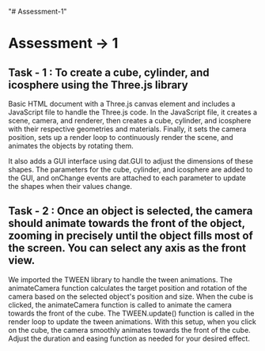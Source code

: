 "# Assessment-1" 
# Assessment -> 1 

## Task - 1  : To create a cube, cylinder, and icosphere using the Three.js library 

Basic HTML document with a Three.js canvas element and includes a JavaScript file to handle the Three.js code. In the JavaScript file, it creates a scene, camera, and renderer, then creates a cube, cylinder, and icosphere with their respective geometries and materials. Finally, it sets the camera position, sets up a render loop to continuously render the scene, and animates the objects by rotating them.

It also adds a GUI interface using dat.GUI to adjust the dimensions of these shapes. The parameters for the cube, cylinder, and icosphere are added to the GUI, and onChange events are attached to each parameter to update the shapes when their values change.

## Task - 2 : Once an object is selected, the camera should animate towards the front of the object, zooming in precisely until the object fills most of the screen. You can select any axis as the front view.

We imported the TWEEN library to handle the tween animations.
The animateCamera function calculates the target position and rotation of the camera based on the selected object's position and size.
When the cube is clicked, the animateCamera function is called to animate the camera towards the front of the cube.
The TWEEN.update() function is called in the render loop to update the tween animations.
With this setup, when you click on the cube, the camera smoothly animates towards the front of the cube. Adjust the duration and easing function as needed for your desired effect.